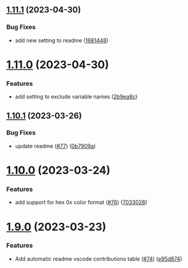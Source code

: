 ## [1.11.1](https://github.com/jeronimoek/color-picker-universal/compare/v1.11.0...v1.11.1) (2023-04-30)


### Bug Fixes

* add new setting to readme ([1681448](https://github.com/jeronimoek/color-picker-universal/commit/1681448d8f7e15fecc9ddf7a0a22d816e47cd84f))



# [1.11.0](https://github.com/jeronimoek/color-picker-universal/compare/v1.10.1...v1.11.0) (2023-04-30)


### Features

* add setting to exclude variable names ([2b9ea8c](https://github.com/jeronimoek/color-picker-universal/commit/2b9ea8cc0e9cd13cbf7c259ab4fa9fe0488abe6f))



## [1.10.1](https://github.com/jeronimoek/color-picker-universal/compare/v1.10.0...v1.10.1) (2023-03-26)


### Bug Fixes

* update readme ([#77](https://github.com/jeronimoek/color-picker-universal/issues/77)) ([0b7909a](https://github.com/jeronimoek/color-picker-universal/commit/0b7909a2221e1d85e613bd50dc63727d80149e87))



# [1.10.0](https://github.com/jeronimoek/color-picker-universal/compare/v1.9.0...v1.10.0) (2023-03-24)


### Features

* add support for hex 0x color format ([#76](https://github.com/jeronimoek/color-picker-universal/issues/76)) ([7033028](https://github.com/jeronimoek/color-picker-universal/commit/7033028f16c02af163ff1667a1381fae791242b7))



# [1.9.0](https://github.com/jeronimoek/color-picker-universal/compare/v1.8.4...v1.9.0) (2023-03-23)


### Features

* Add automatic readme vscode contributions table ([#74](https://github.com/jeronimoek/color-picker-universal/issues/74)) ([e95d874](https://github.com/jeronimoek/color-picker-universal/commit/e95d874d3367dc528c6bbaec63dfda139ed11ec1))



